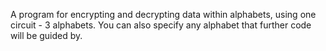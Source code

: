 A program for encrypting and decrypting data within alphabets, using one circuit - 3 alphabets. You can also specify any alphabet that further code will be guided by.
